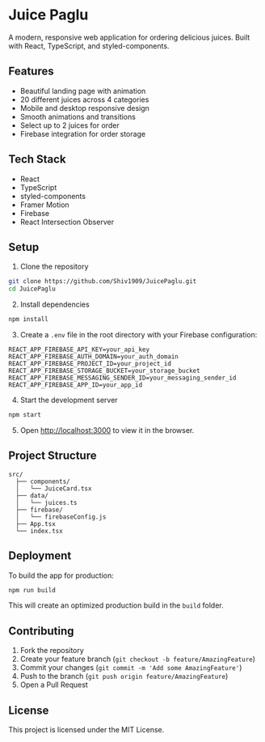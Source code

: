 # Juice Paglu

A modern, responsive web application for ordering delicious juices. Built with React, TypeScript, and styled-components.

## Features

- Beautiful landing page with animation
- 20 different juices across 4 categories
- Mobile and desktop responsive design
- Smooth animations and transitions
- Select up to 2 juices for order
- Firebase integration for order storage

## Tech Stack

- React
- TypeScript
- styled-components
- Framer Motion
- Firebase
- React Intersection Observer

## Setup

1. Clone the repository
```bash
git clone https://github.com/Shiv1909/JuicePaglu.git
cd JuicePaglu
```

2. Install dependencies
```bash
npm install
```

3. Create a `.env` file in the root directory with your Firebase configuration:
```env
REACT_APP_FIREBASE_API_KEY=your_api_key
REACT_APP_FIREBASE_AUTH_DOMAIN=your_auth_domain
REACT_APP_FIREBASE_PROJECT_ID=your_project_id
REACT_APP_FIREBASE_STORAGE_BUCKET=your_storage_bucket
REACT_APP_FIREBASE_MESSAGING_SENDER_ID=your_messaging_sender_id
REACT_APP_FIREBASE_APP_ID=your_app_id
```

4. Start the development server
```bash
npm start
```

5. Open [http://localhost:3000](http://localhost:3000) to view it in the browser.

## Project Structure

```
src/
  ├── components/
  │   └── JuiceCard.tsx
  ├── data/
  │   └── juices.ts
  ├── firebase/
  │   └── firebaseConfig.js
  ├── App.tsx
  └── index.tsx
```

## Deployment

To build the app for production:

```bash
npm run build
```

This will create an optimized production build in the `build` folder.

## Contributing

1. Fork the repository
2. Create your feature branch (`git checkout -b feature/AmazingFeature`)
3. Commit your changes (`git commit -m 'Add some AmazingFeature'`)
4. Push to the branch (`git push origin feature/AmazingFeature`)
5. Open a Pull Request

## License

This project is licensed under the MIT License.